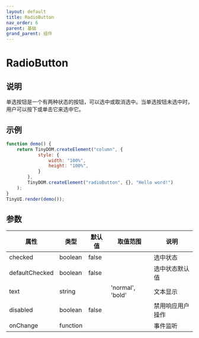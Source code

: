 ```yaml
---
layout: default
title: RadioButton
nav_order: 6
parent: 基础
grand_parent: 组件
---
```


# RadioButton

## 说明
单选按钮是一个有两种状态的按钮，可以选中或取消选中。当单选按钮未选中时，用户可以按下或单击它来选中它。

## 示例
```javascript
function demo() {
    return TinyDOM.createElement("column", {
            style: {
                width: "100%",
                height: "100%",
            }
        },
        TinyDOM.createElement("radioButton", {}, "Hello word!")
    );
}
TinyUI.render(demo());
```

## 参数

| 属性 | 类型     | 默认值 | 取值范围 | 说明  |
| ---- | -------- | ------ | ---- | --------------- |
| checked | boolean   |   false   |    | 选中状态         | 
| defaultChecked | boolean   |   false   |    | 选中状态默认值         |
| text | string   |      | 'normal', 'bold'   | 文本显示         |
| disabled | boolean   |    false  |    | 禁用响应用户操作         |
| onChange | function   |      |    | 事件监听         | |
